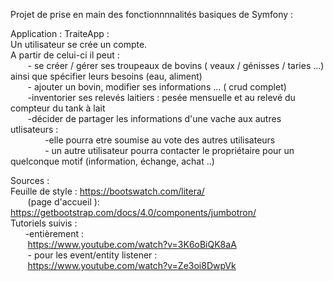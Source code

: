 Projet de prise en main des fonctionnnnalités basiques de Symfony : <br>

Application : TraiteApp :  <br>
    Un utilisateur se crée un compte. <br>
    A partir de celui-ci il peut : <br>
 &nbsp;&nbsp;&nbsp;&nbsp;&nbsp;&nbsp;       - se créer / gérer ses troupeaux de bovins  ( veaux / génisses / taries  ...) ainsi que spécifier leurs besoins (eau, aliment)<br>
   &nbsp;&nbsp;&nbsp;&nbsp;&nbsp;&nbsp;     - ajouter un bovin, modifier ses informations ... ( crud complet) <br>
&nbsp;&nbsp;&nbsp;&nbsp;&nbsp;&nbsp;        -inventorier ses relevés laitiers : pesée mensuelle et au relevé du compteur du tank à lait <br>
   &nbsp;&nbsp;&nbsp;&nbsp;&nbsp;&nbsp;     -décider de partager les informations d'une vache aux autres utlisateurs : <br>
   &nbsp;&nbsp;&nbsp;&nbsp;&nbsp;&nbsp;    &nbsp;&nbsp;&nbsp;&nbsp;&nbsp;&nbsp;     -elle pourra etre soumise au vote des autres utilisateurs <br>
      &nbsp;&nbsp;&nbsp;&nbsp;&nbsp;&nbsp;  &nbsp;&nbsp;&nbsp;&nbsp;&nbsp;&nbsp;    - un autre utilisateur pourra contacter le propriétaire pour un quelconque motif (information, échange, achat ..) <br>

Sources : <br>
 Feuille de style : https://bootswatch.com/litera/  <br>
   &nbsp;&nbsp;&nbsp;&nbsp;&nbsp;&nbsp; (page d'accueil ): https://getbootstrap.com/docs/4.0/components/jumbotron/   <br>
 Tutoriels suivis : <br>
    &nbsp;&nbsp;&nbsp;&nbsp;&nbsp;&nbsp;-entièrement : <br>
 &nbsp;&nbsp;&nbsp;&nbsp;&nbsp;&nbsp;   https://www.youtube.com/watch?v=3K6oBiQK8aA <br>
    &nbsp;&nbsp;&nbsp;&nbsp;&nbsp;&nbsp; - pour les event/entity listener :  <br>
 &nbsp;&nbsp;&nbsp;&nbsp;&nbsp;&nbsp;   https://www.youtube.com/watch?v=Ze3oi8DwpVk <br>

    
